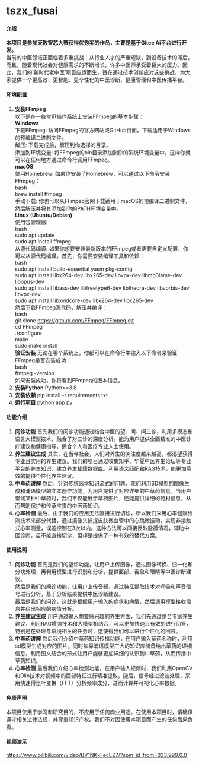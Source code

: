 # tszx_fusai

#### 介绍
**本项目是参加天数智芯大赛获得优秀奖的作品，主要是基于Gitee Ai平台进行开发。**  
当前的中医领域正面临着多重挑战：从行业人才的严重短缺，到设备技术的滞后。而且，随着现代社会对健康需求的不断增长，许多中医师承受着巨大的压力。因此，我们的‘新时代老中医’项目应运而生，旨在通过技术创新应对这些挑战，为大家提供一个更高效、更智能、更个性化的中医诊断、健康管理和中医传播平台。

#### 环境配置
1.  **安装FFmpeg**  
以下是在一些常见操作系统上安装FFmpeg的基本步骤：  
**Windows**  
下载FFmpeg: 访问FFmpeg的官方网站或GitHub页面，下载适用于Windows的预编译二进制文件。  
解压: 下载完成后，解压到你选择的目录。  
添加到环境变量: 将FFmpeg的bin目录添加到你的系统环境变量中，这样你就可以在任何地方通过命令行调用FFmpeg。  
**macOS**  
使用Homebrew: 如果你安装了Homebrew，可以通过以下命令安装FFmpeg：  
bash  
brew install ffmpeg  
手动下载: 你也可以从FFmpeg官网下载适用于macOS的预编译二进制文件，然后解压并将其添加到你的PATH环境变量中。  
**Linux (Ubuntu/Debian)**  
使用包管理器:  
bash  
sudo apt update  
sudo apt install ffmpeg  
从源代码编译: 如果你想要安装最新版本的FFmpeg或者需要自定义配置，你可以从源代码编译。首先，你需要安装编译工具和依赖：  
bash  
sudo apt install build-essential yasm pkg-config  
sudo apt install libx264-dev libx265-dev libvpx-dev libmp3lame-dev libopus-dev  
sudo apt install libass-dev libfreetype6-dev libtheora-dev libvorbis-dev libvpx-dev  
sudo apt install libxvidcore-dev libx264-dev libx265-dev  
然后下载FFmpeg源代码，解压并编译：  
bash  
git clone https://github.com/FFmpeg/FFmpeg.git  
cd FFmpeg  
./configure  
make  
sudo make install  
**验证安装**
无论在哪个系统上，你都可以在命令行中输入以下命令来验证FFmpeg是否安装成功：  
bash  
ffmpeg -version  
如果安装成功，你将看到FFmpeg的版本信息。  
2.  **安装Python**
Python>=3.8
3.  **安装依赖**
pip install -r requirements.txt
4.  **运行项目**
python app.py

#### 功能介绍

1.  **问诊功能**
首先我们的问诊功能通过结合中医的望、闻、问三诊，利用多模态和语言大模型技术，融合了对三诊的深度分析。能为用户提供全面精准的中医诊疗建议和健康指导，适合个人和医疗专业人士使用。
2.  **养生建议生成**
其次，在当今社会，人们对养生的关注度越来越高，都渴望获得专业且实用的养生建议。我们的项目通过收集知乎、华夏中医养生论坛等专业平台的养生知识，建立养生秘籍数据库。利用语义匹配和RAG技术，能更加高效的提供个性化养生建议。
3.  **中草药讲解**
然后，针对传统医学知识流式的问题，我们利用SD模型的图像生成和浦语模型的文本创作功能，为用户提供了对应详细的中草药信息。当用户查询某种中草药时，我们不仅能展示草药图片，还能提供详细的药材信息，从而帮助保护和传承宝贵的中医药知识。
4.  **心率检测**
最后，由于我们的应用无法直接进行切诊，所以我们采用心率健康检测技术来部分代替，通过摄像头捕捉皮肤微血管中的心跳微振动，实现非接触式心率测量，误差控制在3次以内。这种方法可以间接反映脉搏情况，辅助中医诊断，虽不能直接切诊，但却是提供了一种有效的替代方案。

#### 使用说明

1.  **问诊功能**
首先是我们的望诊功能，让用户上传图像，通过图像转换、归一化和分块处理，再利用模型进行识别和分析，提供面部、舌象和眼睛等中医诊断建议。  
然后是我们的闻诊功能，让用户上传音频，通过特征提取技术对呼吸和声音信号进行分析，基于分析结果提供中医诊断建议。  
最后是我们的问诊，这就是根据用户输入的症状和病情，然后调用模型接收信息并给出相应的病情分析。
2.  **养生建议生成**
用户通过输入想要感兴趣的养生方面，我们先通过整合专家养生建议，利用RAG增强技术和大模型相结合，可以更加快速且有效的进行回答，特别是在处理与语境相关的任务时，这使得我们可以进行个性化的回答。
3.  **中草药讲解**
然后我们介绍中草药知识传播功能，在用户输入草药名称时，利用sd模型生成对应的图片，同时依靠浦语模型广大的知识库储备给出草药的详细信息，利用图文结合的形式让用户能够更加详细的认识到中草药，从而传播中草药知识。
4.  **心率检测**
最后我们介绍心率检测功能，在用户输入视频时，我们利用OpenCV和Dlib技术对视频中的面部特征进行精准提取。随后，信号经过滤波处理，采用快速傅里叶变换（FFT）分析频率成分，进而计算并可视化心率数据。

#### 免责声明

本项目仅用于学习和研究目的，不应用于任何商业用途。在使用本项目时，请确保遵守相关法律法规，并尊重知识产权。我们不对因使用本项目而产生的任何后果负责。

#### 视频演示

https://www.bilibili.com/video/BV1NKxFecEZ7/?spm_id_from=333.999.0.0